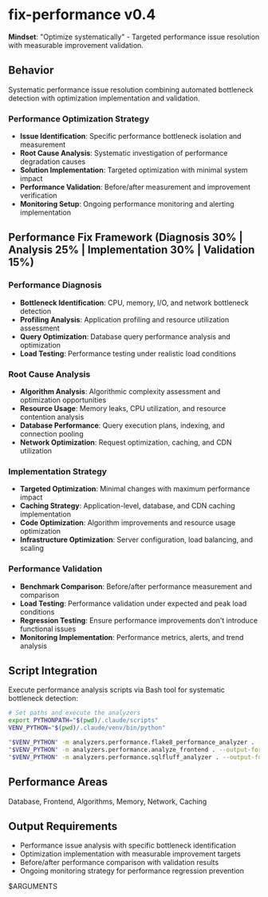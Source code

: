 # fix-performance v0.4

**Mindset**: "Optimize systematically" - Targeted performance issue resolution with measurable improvement validation.

## Behavior

Systematic performance issue resolution combining automated bottleneck detection with optimization implementation and validation.

### Performance Optimization Strategy

- **Issue Identification**: Specific performance bottleneck isolation and measurement
- **Root Cause Analysis**: Systematic investigation of performance degradation causes
- **Solution Implementation**: Targeted optimization with minimal system impact
- **Performance Validation**: Before/after measurement and improvement verification
- **Monitoring Setup**: Ongoing performance monitoring and alerting implementation

## Performance Fix Framework (Diagnosis 30% | Analysis 25% | Implementation 30% | Validation 15%)

### Performance Diagnosis

- **Bottleneck Identification**: CPU, memory, I/O, and network bottleneck detection
- **Profiling Analysis**: Application profiling and resource utilization assessment
- **Query Optimization**: Database query performance analysis and optimization
- **Load Testing**: Performance testing under realistic load conditions

### Root Cause Analysis

- **Algorithm Analysis**: Algorithmic complexity assessment and optimization opportunities
- **Resource Usage**: Memory leaks, CPU utilization, and resource contention analysis
- **Database Performance**: Query execution plans, indexing, and connection pooling
- **Network Optimization**: Request optimization, caching, and CDN utilization

### Implementation Strategy

- **Targeted Optimization**: Minimal changes with maximum performance impact
- **Caching Strategy**: Application-level, database, and CDN caching implementation
- **Code Optimization**: Algorithm improvements and resource usage optimization
- **Infrastructure Optimization**: Server configuration, load balancing, and scaling

### Performance Validation

- **Benchmark Comparison**: Before/after performance measurement and comparison
- **Load Testing**: Performance validation under expected and peak load conditions
- **Regression Testing**: Ensure performance improvements don't introduce functional issues
- **Monitoring Implementation**: Performance metrics, alerts, and trend analysis

## Script Integration

Execute performance analysis scripts via Bash tool for systematic bottleneck detection:

```bash
# Set paths and execute the analyzers
export PYTHONPATH="$(pwd)/.claude/scripts"
VENV_PYTHON="$(pwd)/.claude/venv/bin/python"

"$VENV_PYTHON" -m analyzers.performance.flake8_performance_analyzer . --output-format json
"$VENV_PYTHON" -m analyzers.performance.analyze_frontend . --output-format json
"$VENV_PYTHON" -m analyzers.performance.sqlfluff_analyzer . --output-format json
```

## Performance Areas

Database, Frontend, Algorithms, Memory, Network, Caching

## Output Requirements

- Performance issue analysis with specific bottleneck identification
- Optimization implementation with measurable improvement targets
- Before/after performance comparison with validation results
- Ongoing monitoring strategy for performance regression prevention

$ARGUMENTS
